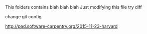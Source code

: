 This folders contains blah blah blah
Just modifying this file
try diff

change git config

http://pad.software-carpentry.org/2015-11-23-harvard